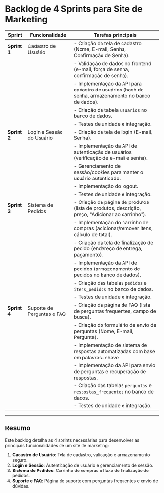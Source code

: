 # Backlog de 4 Sprints para Site de Marketing

| **Sprint** | **Funcionalidade**          | **Tarefas principais**                                                                                                   |
|------------|-----------------------------|--------------------------------------------------------------------------------------------------------------------------|
| **Sprint 1** | Cadastro de Usuário         | - Criação da tela de cadastro (Nome, E-mail, Senha, Confirmação de Senha).                                                |
|            |                             | - Validação de dados no frontend (e-mail, força de senha, confirmação de senha).                                          |
|            |                             | - Implementação da API para cadastro de usuários (hash de senha, armazenamento no banco de dados).                        |
|            |                             | - Criação da tabela `usuarios` no banco de dados.                                                                        |
|            |                             | - Testes de unidade e integração.                                                                                        |
| **Sprint 2** | Login e Sessão do Usuário   | - Criação da tela de login (E-mail, Senha).                                                                               |
|            |                             | - Implementação da API de autenticação de usuários (verificação de e-mail e senha).                                       |
|            |                             | - Gerenciamento de sessão/cookies para manter o usuário autenticado.                                                     |
|            |                             | - Implementação do logout.                                                                                               |
|            |                             | - Testes de unidade e integração.                                                                                        |
| **Sprint 3** | Sistema de Pedidos          | - Criação da página de produtos (lista de produtos, descrição, preço, "Adicionar ao carrinho").                          |
|            |                             | - Implementação do carrinho de compras (adicionar/remover itens, cálculo de total).                                       |
|            |                             | - Criação da tela de finalização de pedido (endereço de entrega, pagamento).                                              |
|            |                             | - Implementação da API de pedidos (armazenamento de pedidos no banco de dados).                                           |
|            |                             | - Criação das tabelas `pedidos` e `itens_pedidos` no banco de dados.                                                     |
|            |                             | - Testes de unidade e integração.                                                                                        |
| **Sprint 4** | Suporte de Perguntas e FAQ  | - Criação da página de FAQ (lista de perguntas frequentes, campo de busca).                                               |
|            |                             | - Criação do formulário de envio de perguntas (Nome, E-mail, Pergunta).                                                  |
|            |                             | - Implementação de sistema de respostas automatizadas com base em palavras-chave.                                         |
|            |                             | - Implementação da API para envio de perguntas e recuperação de respostas.                                               |
|            |                             | - Criação das tabelas `perguntas` e `respostas_frequentes` no banco de dados.                                            |
|            |                             | - Testes de unidade e integração.                                                                                        |

---

## Resumo

Este backlog detalha as 4 sprints necessárias para desenvolver as principais funcionalidades de um site de marketing:
1. **Cadastro de Usuário**: Tela de cadastro, validação e armazenamento seguro.
2. **Login e Sessão**: Autenticação de usuário e gerenciamento de sessão.
3. **Sistema de Pedidos**: Carrinho de compras e fluxo de finalização de pedidos.
4. **Suporte e FAQ**: Página de suporte com perguntas frequentes e envio de dúvidas.




